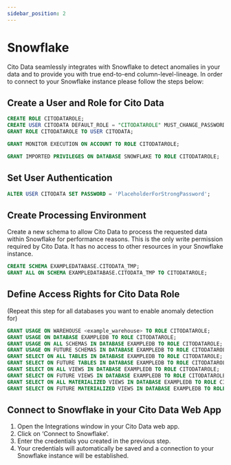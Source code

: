```yaml
---
sidebar_position: 2
---
```


# Snowflake

Cito Data seamlessly integrates with Snowflake to detect anomalies in your data and to provide you with true end-to-end column-level-lineage. In order to connect to your Snowflake instance please follow the steps below:

## Create a User and Role for Cito Data

```sql
CREATE ROLE CITODATAROLE;
CREATE USER CITODATA DEFAULT_ROLE = "CITODATAROLE" MUST_CHANGE_PASSWORD = FALSE;
GRANT ROLE CITODATAROLE TO USER CITODATA;
```

```sql
GRANT MONITOR EXECUTION ON ACCOUNT TO ROLE CITODATAROLE;
```

```sql
GRANT IMPORTED PRIVILEGES ON DATABASE SNOWFLAKE TO ROLE CITODATAROLE;
```
## Set User Authentication

```sql
ALTER USER CITODATA SET PASSWORD = 'PlaceholderForStrongPassword';
```

## Create Processing Environment
Create a new schema to allow Cito Data to process the requested data within Snowflake for performance reasons. This is the only write permission required by Cito Data. It has no access to other resources in your Snowflake instance.

```sql
CREATE SCHEMA EXAMPLEDATABASE.CITODATA_TMP;
GRANT ALL ON SCHEMA EXAMPLEDATABASE.CITODATA_TMP TO CITODATAROLE;
```

## Define Access Rights for Cito Data Role
(Repeat this step for all databases you want to enable anomaly detection for)

```sql
GRANT USAGE ON WAREHOUSE <example_warehouse> TO ROLE CITODATAROLE;
GRANT USAGE ON DATABASE EXAMPLEDB TO ROLE CITODATAROLE;
GRANT USAGE ON ALL SCHEMAS IN DATABASE EXAMPLEDB TO ROLE CITODATAROLE;
GRANT USAGE ON FUTURE SCHEMAS IN DATABASE EXAMPLEDB TO ROLE CITODATAROLE;
GRANT SELECT ON ALL TABLES IN DATABASE EXAMPLEDB TO ROLE CITODATAROLE;
GRANT SELECT ON FUTURE TABLES IN DATABASE EXAMPLEDB TO ROLE CITODATAROLE;
GRANT SELECT ON ALL VIEWS IN DATABASE EXAMPLEDB TO ROLE CITODATAROLE;
GRANT SELECT ON FUTURE VIEWS IN DATABASE EXAMPLEDB TO ROLE CITODATAROLE;
GRANT SELECT ON ALL MATERIALIZED VIEWS IN DATABASE EXAMPLEDB TO ROLE CITODATAROLE;
GRANT SELECT ON FUTURE MATERIALIZED VIEWS IN DATABASE EXAMPLEDB TO ROLE CITODATAROLE
```
## Connect to Snowflake in your Cito Data Web App
1. Open the Integrations window in your Cito Data web app.
2. Click on ‘Connect to Snowflake’.
3. Enter the credentials you created in the previous step.
4. Your credentials will automatically be saved and a connection to your Snowflake instance will be established.